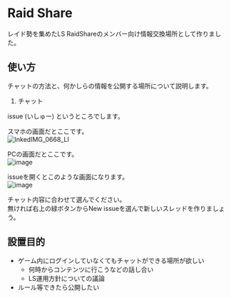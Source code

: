 # Raid Share

レイド勢を集めたLS RaidShareのメンバー向け情報交換場所として作りました。


## 使い方

チャットの方法と、何かしらの情報を公開する場所について説明します。

1. チャット

issue (いしゅー) というところでします。

スマホの画面だとここです。  
![InkedIMG_0668_LI](https://user-images.githubusercontent.com/39856549/106035329-57327a00-6117-11eb-9756-34afb8d5bf1d.jpg)  

PCの画面だとここです。  
![image](https://user-images.githubusercontent.com/39856549/106035942-0707e780-6118-11eb-82b3-535e079e48c1.png)  

issueを開くとこのような画面になります。  
![image](https://user-images.githubusercontent.com/39856549/106036192-551ceb00-6118-11eb-9859-ab8e706112c2.png)  

チャット内容に合わせて選んでください。  
無ければ右上の緑ボタンからNew issueを選んで新しいスレッドを作りましょう。  


## 設置目的

* ゲーム内にログインしていなくてもチャットができる場所が欲しい
	* 何時からコンテンツに行こうなどの話し合い
	* LS運用方針についての議論
* ルール等できたら公開したい


